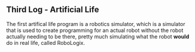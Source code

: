 ## Third Log - Artificial Life

The first artifical life program is a robotics simulator, which is a simulator that is used to create programming for an actual robot without the robot actually needing to be there, pretty much simulating what the robot __would__ do in real life, called RoboLogix. 
